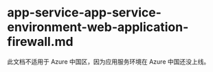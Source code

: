 # app-service-app-service-environment-web-application-firewall.md

此文档不适用于 Azure 中国区，因为应用服务环境在 Azure 中国还没上线。